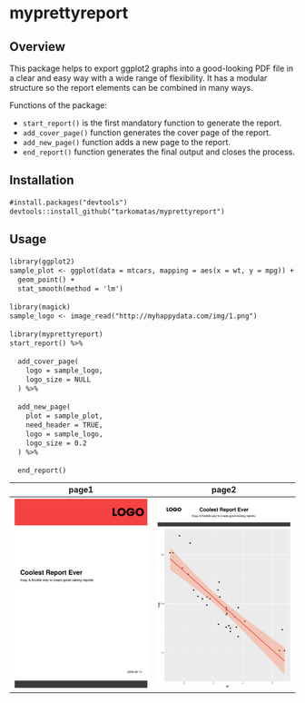 # myprettyreport

## Overview

This package helps to export ggplot2 graphs into a good-looking PDF file in a clear and easy way with a wide range of flexibility. It has a modular structure so the report elements can be combined in many ways.

Functions of the package:

* `start_report()` is the first mandatory function to generate the report.
* `add_cover_page()` function generates the cover page of the report.
* `add_new_page()` function adds a new page to the report.
* `end_report()` function generates the final output and closes the process.

## Installation

```{r, eval = FALSE}
#install.packages("devtools")
devtools::install_github("tarkomatas/myprettyreport")
```

## Usage

```{r, eval = FALSE}
library(ggplot2)
sample_plot <- ggplot(data = mtcars, mapping = aes(x = wt, y = mpg)) +
  geom_point() +
  stat_smooth(method = 'lm')

library(magick)
sample_logo <- image_read("http://myhappydata.com/img/1.png")

library(myprettyreport)
start_report() %>%

  add_cover_page(
    logo = sample_logo,
    logo_size = NULL
  ) %>%

  add_new_page(
    plot = sample_plot,
    need_header = TRUE,
    logo = sample_logo,
    logo_size = 0.2
  ) %>%

  end_report()
```

page1             |  page2
:-------------------------:|:-------------------------:
![](man/figures/README_example1.png)  |  ![](man/figures/README_example2.png)

